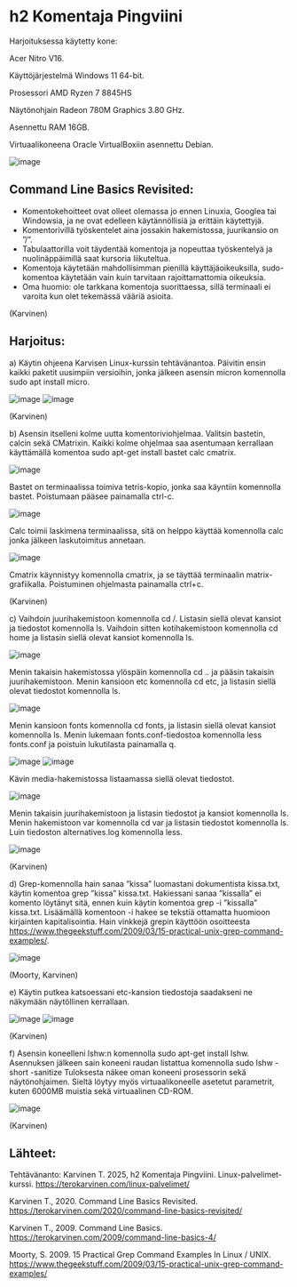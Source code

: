 # h2 Komentaja Pingviini

Harjoituksessa käytetty kone:

Acer Nitro V16.

Käyttöjärjestelmä Windows 11 64-bit.

Prosessori AMD Ryzen 7 8845HS

Näytönohjain Radeon 780M Graphics 3.80 GHz.

Asennettu RAM 16GB.

Virtuaalikoneena Oracle VirtualBoxiin asennettu Debian.

![image](https://github.com/user-attachments/assets/0392d1e6-da5e-4c0c-b198-5b9ffe2ec975)

## Command Line Basics Revisited:
-	Komentokehoitteet ovat olleet olemassa jo ennen Linuxia, Googlea tai Windowsia, ja ne ovat edelleen käytännöllisiä ja erittäin käytettyjä.
-	Komentorivillä työskentelet aina jossakin hakemistossa, juurikansio on ”/”.
-	Tabulaattorilla voit täydentää komentoja ja nopeuttaa työskentelyä ja nuolinäppäimillä saat kursoria liikuteltua.
-	Komentoja käytetään mahdollisimman pienillä käyttäjäoikeuksilla, sudo-komentoa käytetään vain kuin tarvitaan rajoittamattomia oikeuksia.
-	Oma huomio: ole tarkkana komentoja suorittaessa, sillä terminaali ei varoita kun olet tekemässä vääriä asioita.

(Karvinen)

## Harjoitus:

a)	Käytin ohjeena Karvisen Linux-kurssin tehtävänantoa. Päivitin ensin kaikki paketit uusimpiin versioihin, jonka jälkeen asensin micron komennolla sudo apt install micro.
 
![image](https://github.com/user-attachments/assets/b707a7dc-143e-41a2-9fe9-d4db03ff9bf6)
![image](https://github.com/user-attachments/assets/5ba43f42-b9fd-4490-9abd-95adb6cbfe5c)

(Karvinen)

b)	Asensin itselleni kolme uutta komentoriviohjelmaa. Valitsin bastetin, calcin sekä CMatrixin.  Kaikki kolme ohjelmaa saa asentumaan kerrallaan käyttämällä komentoa sudo apt-get install bastet calc cmatrix.

![image](https://github.com/user-attachments/assets/0b624f44-b88c-4cb6-9126-9458103a6101)

Bastet on terminaalissa toimiva tetris-kopio, jonka saa käyntiin komennolla bastet. Poistumaan pääsee painamalla ctrl-c.

![image](https://github.com/user-attachments/assets/f08e7d5e-81a0-4861-aea7-3210743157df)

Calc toimii laskimena terminaalissa, sitä on helppo käyttää komennolla calc jonka jälkeen laskutoimitus annetaan.

![image](https://github.com/user-attachments/assets/0c3ab81f-12d2-4bec-bbcb-82393d3196ce)

Cmatrix käynnistyy komennolla cmatrix, ja se täyttää terminaalin matrix-grafiikalla. Poistuminen ohjelmasta painamalla ctrl+c.

(Karvinen)

c)	Vaihdoin juurihakemistoon komennolla cd /. Listasin siellä olevat kansiot ja tiedostot komennolla ls. Vaihdoin sitten kotihakemistoon komennolla cd home ja listasin siellä olevat kansiot komennolla ls.

![image](https://github.com/user-attachments/assets/08f4534c-b834-4af6-86fc-434855ee1c0e)

Menin takaisin hakemistossa ylöspäin komennolla cd .. ja pääsin takaisin juurihakemistoon. Menin kansioon etc komennolla cd etc, ja listasin siellä olevat tiedostot komennolla ls.

![image](https://github.com/user-attachments/assets/77fadab5-9ce6-46d9-af84-01be98094ec2)

Menin kansioon fonts komennolla cd fonts, ja listasin siellä olevat kansiot komennolla ls. Menin lukemaan fonts.conf-tiedostoa komennolla less fonts.conf ja poistuin lukutilasta painamalla q.

![image](https://github.com/user-attachments/assets/9d7f128b-7835-4366-b907-ed61252f4482)
![image](https://github.com/user-attachments/assets/488bf947-c8af-4c3d-9967-293857a57441)

Kävin media-hakemistossa listaamassa siellä olevat tiedostot.

![image](https://github.com/user-attachments/assets/330a5dd1-b736-4240-abe0-5c6a66f35d8f)

Menin takaisin juurihakemistoon ja listasin tiedostot ja kansiot komennolla ls. Menin hakemistoon var komennolla cd var ja listasin tiedostot komennolla ls. Luin tiedoston alternatives.log komennolla less.

![image](https://github.com/user-attachments/assets/65c70606-e951-4f83-ade2-45c372f05cda)

(Karvinen)

d)	Grep-komennolla hain sanaa ”kissa” luomastani dokumentista kissa.txt, käytin komentoa grep ”kissa” kissa.txt. Hakiessani sanaa ”kissalla” ei komento löytänyt sitä, ennen kuin käytin komentoa grep -i ”kissalla” kissa.txt. Lisäämällä komentoon -i hakee se tekstiä ottamatta huomioon kirjainten kapitalisointia. Hain vinkkejä grepin käyttöön osoitteesta https://www.thegeekstuff.com/2009/03/15-practical-unix-grep-command-examples/.

![image](https://github.com/user-attachments/assets/5634f967-3004-40df-970b-03e0afce881e)

(Moorty, Karvinen)

e)	Käytin putkea katsoessani etc-kansion tiedostoja saadakseni ne näkymään näytöllinen kerrallaan.

![image](https://github.com/user-attachments/assets/01155edd-5ec4-4fab-a36a-3eb282c6dfb3)
![image](https://github.com/user-attachments/assets/6de2d059-5164-4dea-a21e-c0e73a78e5f9)

(Karvinen)
  
f)	Asensin koneelleni lshw:n komennolla sudo apt-get install lshw. Asennuksen jälkeen sain koneeni raudan listattua komennolla sudo lshw -short -sanitize 
Tuloksesta näkee oman koneeni prosessorin sekä näytönohjaimen. Sieltä löytyy myös virtuaalikoneelle asetetut parametrit, kuten 6000MB muistia sekä virtuaalinen CD-ROM.

![image](https://github.com/user-attachments/assets/2443cdee-e099-4acc-b361-ade895817e40)

(Karvinen)

## Lähteet:

Tehtävänanto: Karvinen T. 2025, h2 Komentaja Pingviini. Linux-palvelimet-kurssi. https://terokarvinen.com/linux-palvelimet/

Karvinen T., 2020. Command Line Basics Revisited. https://terokarvinen.com/2020/command-line-basics-revisited/

Karvinen T., 2009. Command Line Basics. https://terokarvinen.com/2009/command-line-basics-4/

Moorty, S. 2009. 15 Practical Grep Command Examples In Linux / UNIX. https://www.thegeekstuff.com/2009/03/15-practical-unix-grep-command-examples/



